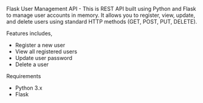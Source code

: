 Flask User Management API - This is REST API built using Python and Flask to manage user accounts in memory. It allows you to register, view, update, and delete users using standard HTTP methods (GET, POST, PUT, DELETE).

Features includes,
- Register a new user
- View all registered users
- Update user password
- Delete a user

Requirements
- Python 3.x
- Flask
